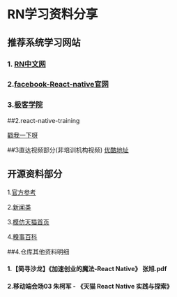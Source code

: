 #			RN学习资料分享
## 推荐系统学习网站
### 1. [RN中文网](http://reactnative.cn)
### 2.[facebook-React-native官网](https://facebook.github.io/react-native/)
### 3.[极客学院](http://wiki.jikexueyuan.com/project/react-native/)

##2.react-native-training 

[戳我一下呀](https://www.gitbook.com/book/unbug/react-native-training/details)

##3直达视频部分(非培训机构视频)
[优酷地址](http://list.youku.com/albumlist/show?id=27615900&ascending=1&page=1)


## 开源资料部分
1.[官方参考](https://github.com/facebook/react-native/tree/master/Examples)

2.[新闻类](https://github.com/bradoyler/newswatch-react-native)

3.[模仿天猫首页](https://github.com/hugohua/react-native-demo)

4.[糗事百科](https://github.com/stormhouse/QiuShiReactNative)

##4.仓库其他资料明细

#### 1.【简寻沙龙】《加速创业的魔法-React Native》 张旭.pdf
#### 2.移动端会场03 朱柯军 - 《天猫 React Native 实践与探索》
